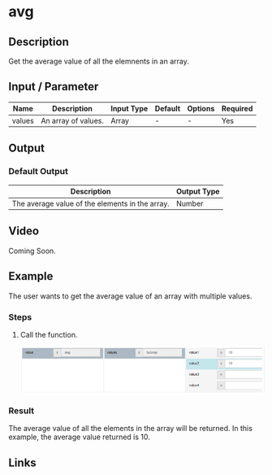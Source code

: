 # avg

## Description

Get the average value of all the elemnents in an array.

## Input / Parameter

| Name | Description | Input Type | Default | Options | Required |
| ------ | ------ | ------ | ------ | ------ | ------ |
| values | An array of values. | Array | - | - | Yes |

## Output

### Default Output

| Description | Output Type |
| ------ | ------ |
| The average value of the elements in the array. | Number |

## Video

Coming Soon.

## Example

The user wants to get the average value of an array with multiple values.

### Steps

1. Call the function.

    ![](../../../../document/function/Array/avg/avg-step-1.png?raw=true)

### Result

The average value of all the elements in the array will be returned. In this example, the average value returned is 10.

## Links
